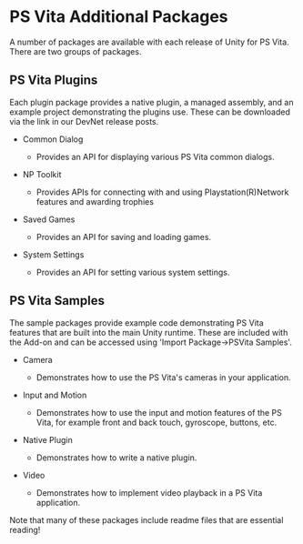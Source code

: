 PS Vita Additional Packages
===

A number of packages are available with each release of Unity for PS Vita. There are two groups of packages.
 
##  PS Vita Plugins
Each plugin package provides a native plugin, a managed assembly, and an example project demonstrating the plugins use. These can be downloaded via the link in our DevNet release posts.
 
* Common Dialog

    * Provides an API for displaying various PS Vita common dialogs.
 
* NP Toolkit

    * Provides APIs for connecting with and using Playstation(R)Network features and awarding trophies
 
* Saved Games

    * Provides an API for saving and loading games.
 
* System Settings

    * Provides an API for setting various system settings.


## PS Vita Samples
 
The sample packages provide example code demonstrating PS Vita features that are built into the main Unity runtime. These are included with the Add-on and can be accessed using 'Import Package->PSVita Samples'. 
 
* Camera

    * Demonstrates how to use the PS Vita's cameras in your application.
 
* Input and Motion

    * Demonstrates how to use the input and motion features of the PS Vita, for example front and back touch, gyroscope, buttons, etc.
 
* Native Plugin

    * Demonstrates how to write a native plugin.
 
* Video

    * Demonstrates how to implement video playback in a PS Vita application.

Note that many of these packages include readme files that are essential reading!
